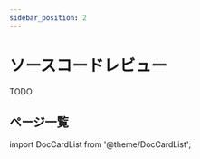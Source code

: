 ```yaml
---
sidebar_position: 2
---
```


# ソースコードレビュー

TODO

## ページ一覧

import DocCardList from '@theme/DocCardList';

<DocCardList />
